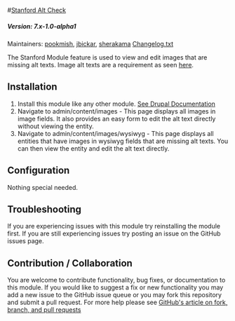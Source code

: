 #[Stanford Alt Check](https://github.com/SU-SWS/stanford_alt_check)
##### Version: 7.x-1.0-alpha1

Maintainers: [pookmish](https://github.com/pookmish), [jbickar](https://github.com/jbickar), [sherakama](https://github.com/sherakama)
[Changelog.txt](CHANGELOG.txt)

The Stanford Module feature is used to view and edit images that are missing alt texts. Image alt texts are a
requirement as seen [here](https://www.w3.org/TR/WCAG20-TECHS/H37.html).


Installation
---

1. Install this module like any other module. [See Drupal Documentation](https://drupal.org/documentation/install/modules-themes/modules-7)
2. Navigate to admin/content/images - This page displays all images in image fields. It also provides an easy form to
 edit the alt text directly without viewing the entity.
3. Navigate to admin/content/images/wysiwyg - This page displays all entities that have images in wysiwyg fields that
 are missing alt texts. You can then view the entity and edit the alt text directly.

Configuration
---

Nothing special needed.

Troubleshooting
---

If you are experiencing issues with this module try reinstalling the module first. If you are still experiencing issues try posting an issue on the GitHub issues page.

Contribution / Collaboration
---

You are welcome to contribute functionality, bug fixes, or documentation to this module. If you would like to suggest a fix or new functionality you may add a new issue to the GitHub issue queue or you may fork this repository and submit a pull request. For more help please see [GitHub's article on fork, branch, and pull requests](https://help.github.com/articles/using-pull-requests)
